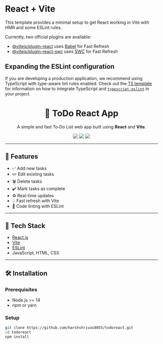 # React + Vite

This template provides a minimal setup to get React working in Vite with HMR and some ESLint rules.

Currently, two official plugins are available:

- [@vitejs/plugin-react](https://github.com/vitejs/vite-plugin-react/blob/main/packages/plugin-react) uses [Babel](https://babeljs.io/) for Fast Refresh
- [@vitejs/plugin-react-swc](https://github.com/vitejs/vite-plugin-react/blob/main/packages/plugin-react-swc) uses [SWC](https://swc.rs/) for Fast Refresh

## Expanding the ESLint configuration

If you are developing a production application, we recommend using TypeScript with type-aware lint rules enabled. Check out the [TS template](https://github.com/vitejs/vite/tree/main/packages/create-vite/template-react-ts) for information on how to integrate TypeScript and [`typescript-eslint`](https://typescript-eslint.io) in your project.

<h1 align="center">📝 ToDo React App</h1>

<p align="center">
  A simple and fast To‑Do List web app built using <strong>React</strong> and <strong>Vite</strong>.  
</p>

<p align="center">
  <img src="https://img.shields.io/badge/React-%5E18-blue?style=for-the-badge&logo=react" />
  <img src="https://img.shields.io/badge/Vite-%5E4.5-purple?style=for-the-badge&logo=vite" />
  <img src="https://img.shields.io/badge/ESLint-enabled-blueviolet?style=for-the-badge&logo=eslint" />
</p>

---

## 📌 Features

- ✅ Add new tasks
- ✏️ Edit existing tasks
- 🗑️ Delete tasks
- ✔️ Mark tasks as complete
- ♻️ Real-time updates
- 💡 Fast refresh with Vite
- 🧹 Code linting with ESLint

---

## 🚀 Tech Stack

- [React.js](https://reactjs.org/)
- [Vite](https://vitejs.dev/)
- [ESLint](https://eslint.org/)
- JavaScript, HTML, CSS

---

## 🛠️ Installation

### Prerequisites

- Node.js >= 14
- npm or yarn

### Setup

```bash
git clone https://github.com/harshshrivas8055/todoreact.git
cd todoreact
npm install
